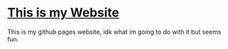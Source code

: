 # [This is my Website](https://kyrabercrystal.github.io)
This is my github pages website, idk what im going to do with it but seems fun.
